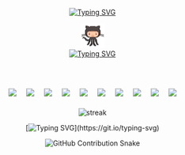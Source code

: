 <!-- Initial Section -->
<div align="center">


<!-- Introduction -->
[![Typing SVG](https://readme-typing-svg.herokuapp.com?font=Fira+Code&pause=1000&width=435&lines=Hi%2C+I'm+Rifki+Rahmatun+Hidayah)](https://git.io/typing-svg)

<img src="./assets/octocat.gif" alt="git" width="50" />

<!--
**RIFKIRH/RIFKIRH** is a ✨ _special_ ✨ repository because its `README.md` (this file) appears on your GitHub profile.

Here are some ideas to get you started:

- 🔭 I’m currently working on ...
- 🌱 I’m currently learning ...
- 👯 I’m looking to collaborate on ...
- 🤔 I’m looking for help with ...
- 💬 Ask me about ...
- 📫 How to reach me: ...
- 😄 Pronouns: ...
- ⚡ Fun fact: ...
https://media.giphy.com/media/6vj5quVNRhoQw/giphy.gif?cid=ecf05e47hostozo26mop76oazhp9zscat6bi4yqo213gi2h2&ep=v1_gifs_search&rid=giphy.gif&ct=g
-->
<div align="center">
  <a href="https://git.io/typing-svg">
    <img src="https://readme-typing-svg.herokuapp.com?font=Fira+Code&pause=1000&color=31B5F7&center=true&vCenter=true&width=435&lines=I+Usually+Use+These+Techs" alt="Typing SVG" />
  </a>

  <br/><br/>

  <div style="display: flex; justify-content: center; flex-wrap: wrap; gap: 20px; margin-top: 10px;">
    <img src="https://cdn.jsdelivr.net/gh/devicons/devicon/icons/javascript/javascript-original.svg" height="40" />
    <img src="https://cdn.jsdelivr.net/gh/devicons/devicon/icons/react/react-original.svg" height="40" />
    <img src="https://cdn.jsdelivr.net/gh/devicons/devicon/icons/bootstrap/bootstrap-plain.svg" height="40" />
    <img src="https://cdn.jsdelivr.net/gh/devicons/devicon/icons/html5/html5-original.svg" height="40" />
    <img src="https://cdn.jsdelivr.net/gh/devicons/devicon/icons/laravel/laravel-plain.svg" height="40" />
    <img src="https://cdn.jsdelivr.net/gh/devicons/devicon/icons/git/git-original.svg" height="40" />
    <img src="https://cdn.jsdelivr.net/gh/devicons/devicon/icons/github/github-original.svg" height="40" />
    <img src="https://cdn.jsdelivr.net/gh/devicons/devicon/icons/gitlab/gitlab-original.svg" height="40" />
    <img src="https://cdn.jsdelivr.net/gh/devicons/devicon/icons/mysql/mysql-original.svg" height="40" />
    <img src="https://cdn.jsdelivr.net/gh/devicons/devicon/icons/python/python-original.svg" height="40" />
  </div>
</div>

</div>
<div align="center">
 <img src="https://github-readme-streak-stats-seven-azure.vercel.app?user=RIFKIRH&theme=tokyonight-duo&hide_border=true&border_radius=2" alt="streak">
</div>

<div align="center">

[![Typing SVG](https://readme-typing-svg.herokuapp.com?font=Fira+Code&pause=1000&width=435&lines=Contributions+Under+Attack+!!)](https://git.io/typing-svg)

<picture>
  <!-- GitHub Contribution Snake -->

  ![GitHub Contribution Snake](https://github.com/RIFKIRH/RIFKIRH/blob/output/snake-cool.svg)

</picture>

###